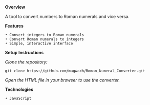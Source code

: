 **Overview**

A tool to convert numbers to Roman numerals and vice versa.

**Features**

    • Convert integers to Roman numerals
    • Convert Roman numerals to integers
    • Simple, interactive interface

**Setup Instructions**

_Clone the repository:_

    git clone https://github.com/magwach/Roman_Numeral_Converter.git
    
_Open the HTML file in your browser to use the converter._

**Technologies**

    • JavaScript

